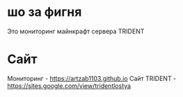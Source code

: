 # шо за фигня
Это мониторинг майнкрафт сервера TRIDENT
# Сайт
Мониторинг - https://artzab1103.github.io
Сайт TRIDENT - https://sites.google.com/view/tridentlostya
